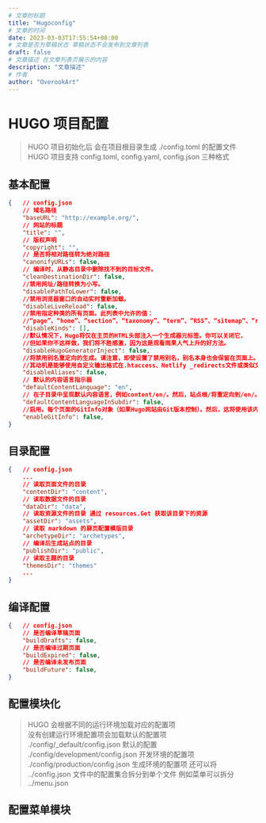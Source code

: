 ```yaml
---
# 文章的标题
title: "Hugoconfig"
# 文章的时间
date: 2023-03-03T17:55:54+08:00
# 文章是否为草稿状态 草稿状态不会发布到文章列表
draft: false
# 文章描述 在文章列表页展示的内容
description: "文章描述"
# 作者
author: "OverookArt"
---
```


# HUGO 项目配置  

> HUGO 项目初始化后 会在项目根目录生成 ./config.toml 的配置文件  
> HUGO 项目支持 config.toml, config.yaml, config.json 三种格式  


## 基本配置  

``` json
{   // config.json
    // 域名路径
    "baseURL": "http://example.org/",
    // 网站的标题
    "title": "",
    // 版权声明
    "copyright": "",
    // 是否将相对路径转为绝对路径
    "canonifyURLs": false,
    // 编译时，从静态目录中删除找不到的目标文件。
    "cleanDestinationDir": false,
    //禁用网址/路径转换为小写。
    "disablePathToLower": false,
    //禁用浏览器窗口的自动实时重新加载。
    "disableLiveReload": false,
    //禁用指定种类的所有页面。此列表中允许的值：
    //“page”、“home”、“section”、“taxonomy”、“term”、“RSS”、“sitemap”、“robotsTXT”、“404”。
    "disableKinds": [],
    //默认情况下，Hugo将仅在主页的HTML头部注入一个生成器元标签。你可以关闭它，
    //但如果你不这样做，我们将不胜感激，因为这是观看雨果人气上升的好方法。
    "disableHugoGeneratorInject": false,
    //将禁用别名重定向的生成。请注意，即使设置了禁用别名，别名本身也会保留在页面上。
    //其动机是能够使用自定义输出格式在.htaccess、Netlify _redirects文件或类似文件中生成301重定向。
    "disableAliases": false,
    // 默认的内容语言指示器
    "defaultContentLanguage": "en",
    // 在子目录中呈现默认内容语言，例如content/en/。然后，站点根/将重定向到/en/。
    "defaultContentLanguageInSubdir": false,
    //启用。每个页面的GitInfo对象（如果Hugo网站由Git版本控制）。然后，这将使用该内容文件的最后一个git提交日期更新每个页面的Lastmod参数。
    "enableGitInfo": false,
}
```

## 目录配置  

``` json
{   // config.json
    ...
    // 读取页面文件的目录
    "contentDir": "content",
    // 读取数据文件的目录
    "dataDir": "data",
    // 读取资源文件的目录 通过 resources.Get 获取该目录下的资源
    "assetDir": "assets",
    // 读取 markdown 的扉页配置模版目录
    "archetypeDir": "archetypes",
    // 编译后生成站点的目录
    "publishDir": "public",
    // 读取主题的目录
    "themesDir": "themes"
    ...
}
```

## 编译配置  

``` json
{   // config.json
    // 是否编译草稿页面
    "buildDrafts": false,
    // 是否编译过期页面
    "buildExpired": false,
    // 是否编译未发布页面
    "buildFuture": false,
}
```

## 配置模块化

> HUGO 会根据不同的运行环境加载对应的配置项  
> 没有创建运行环境配置项会加载默认的配置项  
> ./config/_default/config.json 默认的配置  
> ./config/development/config.json 开发环境的配置项  
> ./config/production/config.json 生成环境的配置项 
> 还可以将 ../config.json 文件中的配置集合拆分到单个文件 例如菜单可以拆分 ../menu.json  

## 配置菜单模块

